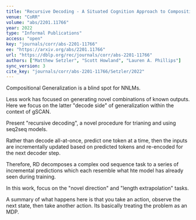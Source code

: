 ```yaml
---
title: "Recursive Decoding - A Situated Cognition Approach to Compositional Generation in Grounded Language Understanding."
venue: "CoRR"
volume: "abs/2201.11766"
year: 2022
type: "Informal Publications"
access: "open"
key: "journals/corr/abs-2201-11766"
ee: "https://arxiv.org/abs/2201.11766"
url: "https://dblp.org/rec/journals/corr/abs-2201-11766"
authors: ["Matthew Setzler", "Scott Howland", "Lauren A. Phillips"]
sync_version: 3
cite_key: "journals/corr/abs-2201-11766/Setzler/2022"
---
```


Compositional Generalization is a blind spot for NNLMs.

Less work has focused on generating novel combinations of known outputs. Here we focus on the latter "decode side" of generalization within the context of gSCAN.

Present "recursive decoding", a novel procedure for trianing and using seq2seq models.

Rather than decode all-at-once, predict one token at a time, then the inputs are incrementally updated based on predicted tokens and re-encoded for the next decoder step.

Therefore, RD decomposes a complex ood sequence task to a series of incremental predictions which each resemble what hte model has already seen during training.

In this work, focus on the "novel direction" and "length extrapolation" tasks.

A summary of what happens here is that you take an action, observe the next state, then take another action. Its basically treating the problem as an MDP.